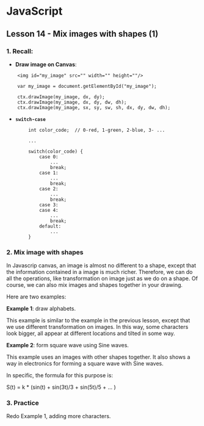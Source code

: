 # JavaScript

## Lesson 14 - Mix images with shapes (1) 

### 1. Recall: 

- __Draw image on Canvas__:

```
	<img id="my_image" src="" width="" height=""/>
	
	var my_image = document.getElementById("my_image");
	
	ctx.drawImage(my_image, dx, dy);
	ctx.drawImage(my_image, dx, dy, dw, dh);
	ctx.drawImage(my_image, sx, sy, sw, sh, dx, dy, dw, dh);
```

	
- __`switch-case`__

```
		int color_code;  // 0-red, 1-green, 2-blue, 3- ...

		...

		switch(color_code) {
			case 0:
				...
				break;
			case 1:
				...
				break;
			case 2:
				...
				break;
			case 3:
			case 4:
				...
				break;
			default:
				...
		}
``` 

### 2. Mix image with shapes

In Javascrip canvas, an image is almost no different to a shape, except that the information contained in a image is much richer. Therefore, we can do all the operations, like transformation on image just as we do on a shape. Of course, we can also mix images and shapes together in your drawing.

Here are two examples:

__Example 1__: draw alphabets.

This example is similar to the example in the previous lesson, except that we use different transformation on images. In this way, some characters look bigger, all appear at different locations and tilted in some way.

__Example 2__: form square wave using Sine waves.

This example uses an images with other shapes together. It also shows a way in electronics for forming a square wave with Sine waves.

In specific, the formula for this purpose is:

S(t) = k * (sin(t) + sin(3t)/3 + sin(5t)/5 + ... )
	
	
### 3. Practice

Redo Example 1, adding more characters.
